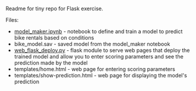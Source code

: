 Readme for tiny repo for Flask exercise.

Files:

- [model_maker.ipynb](https://github.com/ryanmark1867/flask_mini_repo/blob/master/model_maker.ipynb) - notebook to define and train a model to predict bike rentals based on conditions
- bike_model.sav - saved model from the model_maker notebook
- [web_flask_deploy.py](https://github.com/ryanmark1867/flask_mini_repo/blob/master/web_flask_deploy.py) - flask module to serve web pages that deploy the trained model and allow you to enter scoring parameters and see the prediction made by the model
- templates/home.html - web page for entering scoring parameters
- templates/show-prediction.html - web page for displaying the model's prediction

